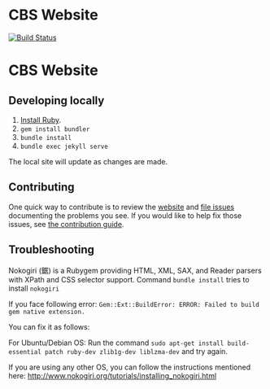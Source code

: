 # CBS Website

[![Build Status](https://travis-ci.org/eprom/cbs.svg?branch=gh-pages)](https://travis-ci.org/eprom/cbs)


# CBS Website

## Developing locally
1. [Install Ruby](https://www.ruby-lang.org/en/documentation/installation/). 
1. `gem install bundler`
1. `bundle install`
1. `bundle exec jekyll serve`

The local site will update as changes are made.

## Contributing

One quick way to contribute is to review the [website](https://cbsrc.org) and [file issues](https://github.com/ifrcgo/cbs/website/issues) documenting the problems you see. If you would like to help fix those issues, see [the contribution guide](CONTRIBUTING.md).

## Troubleshooting

Nokogiri (鋸) is a Rubygem providing HTML, XML, SAX, and Reader parsers with XPath and CSS selector support.
Command `bundle install` tries to install `nokogiri`

If you face following error:
	`Gem::Ext::BuildError: ERROR: Failed to build gem native extension.`

You can fix it as follows:

For Ubuntu/Debian OS:
Run the command `sudo apt-get install build-essential patch ruby-dev zlib1g-dev liblzma-dev` and try again.

If you are using any other OS, you can follow the instructions mentioned here:
http://www.nokogiri.org/tutorials/installing_nokogiri.html
